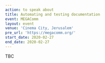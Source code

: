 ```yaml
---
action: to speak about
title: Automating and testing documentation
event: MEGAComm
layout: event
venue: 'Cinema City, Jerusalem'
pre_url: 'https://megacomm.org/'
start_date: 2020-02-27
end_date: 2020-02-27
---
```

TBC
